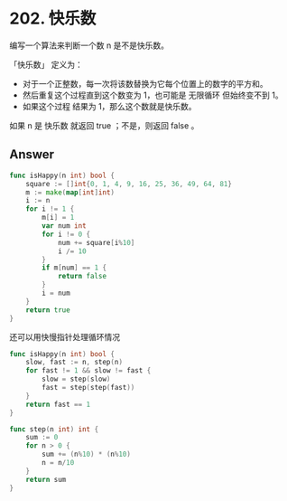 # 202. 快乐数

编写一个算法来判断一个数 n 是不是快乐数。

「快乐数」 定义为：

- 对于一个正整数，每一次将该数替换为它每个位置上的数字的平方和。
- 然后重复这个过程直到这个数变为 1，也可能是 无限循环 但始终变不到 1。
- 如果这个过程 结果为 1，那么这个数就是快乐数。

如果 n 是 快乐数 就返回 true ；不是，则返回 false 。

## Answer

```go
func isHappy(n int) bool {
	square := []int{0, 1, 4, 9, 16, 25, 36, 49, 64, 81}
	m := make(map[int]int)
	i := n
	for i != 1 {
		m[i] = 1
		var num int
		for i != 0 {
			num += square[i%10]
			i /= 10
		}
		if m[num] == 1 {
			return false
		}
		i = num
	}
	return true
}
```
还可以用快慢指针处理循环情况
```go
func isHappy(n int) bool {
    slow, fast := n, step(n)
    for fast != 1 && slow != fast {
        slow = step(slow)
        fast = step(step(fast))
    }
    return fast == 1
}

func step(n int) int {
    sum := 0
    for n > 0 {
        sum += (n%10) * (n%10)
        n = n/10
    }
    return sum
}
```